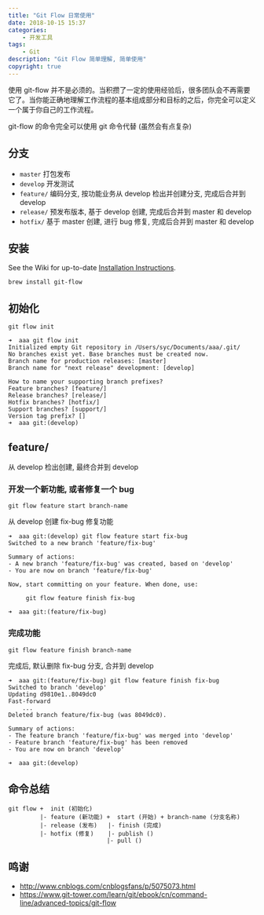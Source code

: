 ```yaml
---
title: "Git Flow 日常使用"
date: 2018-10-15 15:37
categories:
    - 开发工具
tags:
    - Git
description: "Git Flow 简单理解, 简单使用"
copyright: true
---
```


使用 git-flow 并不是必须的。当积攒了一定的使用经验后，很多团队会不再需要它了。当你能正确地理解工作流程的基本组成部分和目标的之后，你完全可以定义一个属于你自己的工作流程。

git-flow 的命令完全可以使用 git 命令代替 (虽然会有点复杂)

## 分支

+ `master` 打包发布
+ `develop` 开发测试
+ `feature/` 编码分支, 按功能业务从 develop 检出并创建分支, 完成后合并到 develop
+ `release/` 预发布版本, 基于 develop 创建, 完成后合并到 master 和 develop
+ `hotfix/` 基于 master 创建, 进行 bug 修复, 完成后合并到 master 和 develop

## 安装

See the Wiki for up-to-date [Installation Instructions](https://github.com/nvie/gitflow/wiki/Mac-OS-X).

`brew install git-flow`

## 初始化

`git flow init`

```
➜  aaa git flow init
Initialized empty Git repository in /Users/syc/Documents/aaa/.git/
No branches exist yet. Base branches must be created now.
Branch name for production releases: [master]
Branch name for "next release" development: [develop]

How to name your supporting branch prefixes?
Feature branches? [feature/]
Release branches? [release/]
Hotfix branches? [hotfix/]
Support branches? [support/]
Version tag prefix? []
➜  aaa git:(develop)
```

## feature/

从 develop 检出创建, 最终合并到 develop

### 开发一个新功能, 或者修复一个 bug

`git flow feature start branch-name`

从 develop 创建 fix-bug 修复功能

```
➜  aaa git:(develop) git flow feature start fix-bug
Switched to a new branch 'feature/fix-bug'

Summary of actions:
- A new branch 'feature/fix-bug' was created, based on 'develop'
- You are now on branch 'feature/fix-bug'

Now, start committing on your feature. When done, use:

     git flow feature finish fix-bug

➜  aaa git:(feature/fix-bug)
```

### 完成功能


`git flow feature finish branch-name`

完成后, 默认删除 fix-bug 分支, 合并到 develop

```
➜  aaa git:(feature/fix-bug) git flow feature finish fix-bug
Switched to branch 'develop'
Updating d9810e1..8049dc0
Fast-forward
    ...
Deleted branch feature/fix-bug (was 8049dc0).

Summary of actions:
- The feature branch 'feature/fix-bug' was merged into 'develop'
- Feature branch 'feature/fix-bug' has been removed
- You are now on branch 'develop'

➜  aaa git:(develop)
```

## 命令总结

```
git flow +  init (初始化)
         |- feature (新功能) +  start (开始) + branch-name (分支名称)
         |- release (发布)   |- finish (完成)
         |- hotfix (修复)    |- publish ()
                            |- pull ()
```

## 鸣谢

+ http://www.cnblogs.com/cnblogsfans/p/5075073.html
+ https://www.git-tower.com/learn/git/ebook/cn/command-line/advanced-topics/git-flow
